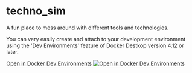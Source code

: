 # techno_sim
A fun place to mess around with different tools and technologies. 

You can very easily create and attach to your development environment using the 'Dev Environments' feature of Docker Destkop version 4.12 or later. 

[Open in Docker Dev Environments <img src="../open_in_new.svg" alt="Open in Docker Dev Environments" align="top"/>](https://open.docker.com/dashboard/dev-envs?url=https://github.com/technocolordreamcoder/techno_sim)